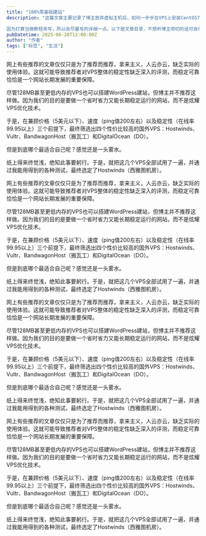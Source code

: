 ```yaml
---
title: "100%零基础建站"
description: "这篇文章主要记录了博主放弃虚拟主机后，如何一步步在VPS上安装CentOS7/6系统和LAMP环境进而搭建WordPress博客的。

因为打算当做教程来写，所以会尽量写的详细一点。以下是文章目录，不想听博主唠叨的话可自行略过前面的介绍部分。"
pubDatetime: 2025-06-28T12:00:00Z
author: "作者"
tags: ["标签", "生活"]
---
```

网上有些推荐的文章仅仅只是为了推荐而推荐，拿来主义，人云亦云，缺乏实际的使用体验。这就可能导致推荐者对VPS整体的稳定性缺乏深入的评测，而稳定可靠恰恰是一个网站长期发展的重要保障。

尽管128MB甚至更低内存的VPS也可以搭建WordPress建站，但博主并不推荐这样做。因为我们的目的是要做一个省时省力又能长期稳定运行的网站，而不是炫耀VPS优化技术。

于是，在兼顾价格（5美元以下）、速度（ping值200左右）以及稳定性（在线率99.95以上）三个前提下，最终筛选出四个性价比较高的国外VPS：Hostwinds、Vultr、BandwagonHost（搬瓦工）和DigitalOcean（DO）。

但是到底哪个最适合自己呢？感觉还是一头雾水。

纸上得来终觉浅，绝知此事要躬行。于是，就把这几个VPS全部试用了一遍，并通过我能用得到的各种测试，最终选定了Hostwinds（西雅图机房）。

网上有些推荐的文章仅仅只是为了推荐而推荐，拿来主义，人云亦云，缺乏实际的使用体验。这就可能导致推荐者对VPS整体的稳定性缺乏深入的评测，而稳定可靠恰恰是一个网站长期发展的重要保障。

尽管128MB甚至更低内存的VPS也可以搭建WordPress建站，但博主并不推荐这样做。因为我们的目的是要做一个省时省力又能长期稳定运行的网站，而不是炫耀VPS优化技术。

于是，在兼顾价格（5美元以下）、速度（ping值200左右）以及稳定性（在线率99.95以上）三个前提下，最终筛选出四个性价比较高的国外VPS：Hostwinds、Vultr、BandwagonHost（搬瓦工）和DigitalOcean（DO）。

但是到底哪个最适合自己呢？感觉还是一头雾水。

纸上得来终觉浅，绝知此事要躬行。于是，就把这几个VPS全部试用了一遍，并通过我能用得到的各种测试，最终选定了Hostwinds（西雅图机房）。

网上有些推荐的文章仅仅只是为了推荐而推荐，拿来主义，人云亦云，缺乏实际的使用体验。这就可能导致推荐者对VPS整体的稳定性缺乏深入的评测，而稳定可靠恰恰是一个网站长期发展的重要保障。

尽管128MB甚至更低内存的VPS也可以搭建WordPress建站，但博主并不推荐这样做。因为我们的目的是要做一个省时省力又能长期稳定运行的网站，而不是炫耀VPS优化技术。

于是，在兼顾价格（5美元以下）、速度（ping值200左右）以及稳定性（在线率99.95以上）三个前提下，最终筛选出四个性价比较高的国外VPS：Hostwinds、Vultr、BandwagonHost（搬瓦工）和DigitalOcean（DO）。

但是到底哪个最适合自己呢？感觉还是一头雾水。

纸上得来终觉浅，绝知此事要躬行。于是，就把这几个VPS全部试用了一遍，并通过我能用得到的各种测试，最终选定了Hostwinds（西雅图机房）。

网上有些推荐的文章仅仅只是为了推荐而推荐，拿来主义，人云亦云，缺乏实际的使用体验。这就可能导致推荐者对VPS整体的稳定性缺乏深入的评测，而稳定可靠恰恰是一个网站长期发展的重要保障。

尽管128MB甚至更低内存的VPS也可以搭建WordPress建站，但博主并不推荐这样做。因为我们的目的是要做一个省时省力又能长期稳定运行的网站，而不是炫耀VPS优化技术。

于是，在兼顾价格（5美元以下）、速度（ping值200左右）以及稳定性（在线率99.95以上）三个前提下，最终筛选出四个性价比较高的国外VPS：Hostwinds、Vultr、BandwagonHost（搬瓦工）和DigitalOcean（DO）。

但是到底哪个最适合自己呢？感觉还是一头雾水。

纸上得来终觉浅，绝知此事要躬行。于是，就把这几个VPS全部试用了一遍，并通过我能用得到的各种测试，最终选定了Hostwinds（西雅图机房）。
